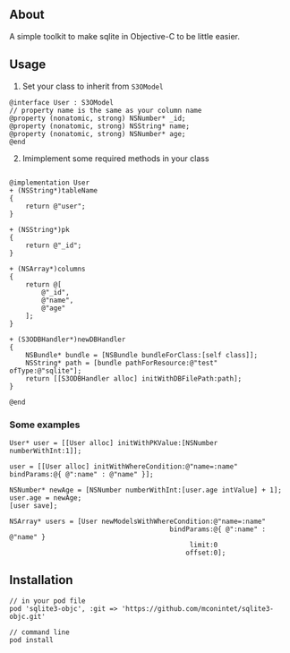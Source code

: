 ## About

A simple toolkit to make sqlite in Objective-C to be little easier.

## Usage

1. Set your class to inherit from `S3OModel`

  ```objc
  @interface User : S3OModel
  // property name is the same as your column name
  @property (nonatomic, strong) NSNumber* _id;
  @property (nonatomic, strong) NSString* name;
  @property (nonatomic, strong) NSNumber* age;
  @end
  ```

2. Imimplement some required methods in your class

  ```objc

  @implementation User
  + (NSString*)tableName
  {
      return @"user";
  }

  + (NSString*)pk
  {
      return @"_id";
  }

  + (NSArray*)columns
  {
      return @[
          @"_id",
          @"name",
          @"age"
      ];
  }

  + (S3ODBHandler*)newDBHandler
  {
      NSBundle* bundle = [NSBundle bundleForClass:[self class]];
      NSString* path = [bundle pathForResource:@"test" ofType:@"sqlite"];
      return [[S3ODBHandler alloc] initWithDBFilePath:path];
  }

  @end
  ```

### Some examples

```objc
User* user = [[User alloc] initWithPKValue:[NSNumber numberWithInt:1]];

user = [[User alloc] initWithWhereCondition:@"name=:name" bindParams:@{ @":name" : @"name" }];

NSNumber* newAge = [NSNumber numberWithInt:[user.age intValue] + 1];
user.age = newAge;
[user save];

NSArray* users = [User newModelsWithWhereCondition:@"name=:name"
                                        bindParams:@{ @":name" : @"name" }
                                             limit:0
                                            offset:0];
```

## Installation

```
// in your pod file
pod 'sqlite3-objc', :git => 'https://github.com/mconintet/sqlite3-objc.git'
```

```
// command line
pod install
```